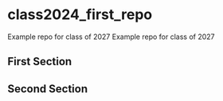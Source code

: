 # class2024_first_repo
Example repo for class of 2027
Example repo for class of 2027

## First Section

## Second Section


